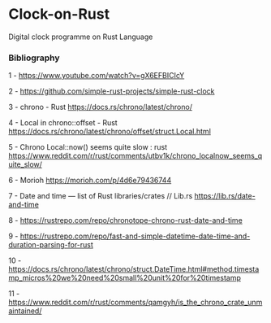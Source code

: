 # Clock-on-Rust
Digital clock programme on Rust Language


### Bibliography


1 - https://www.youtube.com/watch?v=gX6EFBICIcY

2 - https://github.com/simple-rust-projects/simple-rust-clock

3 - chrono - Rust
    https://docs.rs/chrono/latest/chrono/

4 - Local in chrono::offset - Rust
    https://docs.rs/chrono/latest/chrono/offset/struct.Local.html

5 - Chrono Local::now() seems quite slow : rust
    https://www.reddit.com/r/rust/comments/utbv1k/chrono_localnow_seems_quite_slow/

6 - Morioh
    https://morioh.com/p/4d6e79436744

7 - Date and time — list of Rust libraries/crates // Lib.rs
    https://lib.rs/date-and-time

8 - https://rustrepo.com/repo/chronotope-chrono-rust-date-and-time


9 - https://rustrepo.com/repo/fast-and-simple-datetime-date-time-and-duration-parsing-for-rust

10 - https://docs.rs/chrono/latest/chrono/struct.DateTime.html#method.timestamp_micros%20we%20need%20small%20unit%20for%20timestamp

11 - https://www.reddit.com/r/rust/comments/qamgyh/is_the_chrono_crate_unmaintained/
